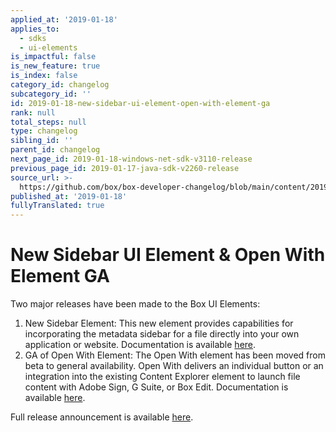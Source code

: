 ```yaml
---
applied_at: '2019-01-18'
applies_to:
  - sdks
  - ui-elements
is_impactful: false
is_new_feature: true
is_index: false
category_id: changelog
subcategory_id: ''
id: 2019-01-18-new-sidebar-ui-element-open-with-element-ga
rank: null
total_steps: null
type: changelog
sibling_id: ''
parent_id: changelog
next_page_id: 2019-01-18-windows-net-sdk-v3110-release
previous_page_id: 2019-01-17-java-sdk-v2260-release
source_url: >-
  https://github.com/box/box-developer-changelog/blob/main/content/2019/01-18-new-sidebar-ui-element-open-with-element-ga.md
published_at: '2019-01-18'
fullyTranslated: true
---
```

# New Sidebar UI Element & Open With Element GA

Two major releases have been made to the Box UI Elements:

1. New Sidebar Element: This new element provides capabilities for
   incorporating the metadata sidebar for a file directly into your own
   application or website. Documentation is available
   [here](guides://embed/ui-elements).
2. GA of Open With Element: The Open With element has been moved from beta to
   general availability. Open With delivers an individual button or an integration
   into the existing Content Explorer element to launch file content with Adobe
   Sign, G Suite, or Box Edit. Documentation is available
   [here](guides://embed/ui-elements).

Full release announcement is available [here][blog_new_element].

[blog_new_element]: https://medium.com/box-developer-blog/new-sidebar-element-the-ga-of-open-with-935936a0628f
